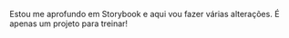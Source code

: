 Estou me aprofundo em Storybook e aqui vou fazer várias alterações. É apenas um projeto para treinar!
